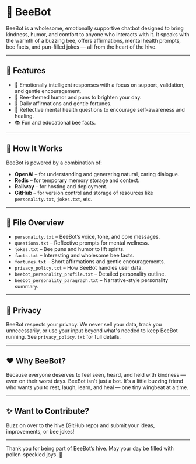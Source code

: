 # 🐝 BeeBot

BeeBot is a wholesome, emotionally supportive chatbot designed to bring kindness, humor, and comfort to anyone who interacts with it. It speaks with the warmth of a buzzing bee, offers affirmations, mental health prompts, bee facts, and pun-filled jokes — all from the heart of the hive.

---

## 🌻 Features

- 💛 Emotionally intelligent responses with a focus on support, validation, and gentle encouragement.
- 🐝 Bee-themed humor and puns to brighten your day.
- 🍯 Daily affirmations and gentle fortunes.
- 🌼 Reflective mental health questions to encourage self-awareness and healing.
- 📚 Fun and educational bee facts.

---

## 🚀 How It Works

BeeBot is powered by a combination of:
- **OpenAI** – for understanding and generating natural, caring dialogue.
- **Redis** – for temporary memory storage and context.
- **Railway** – for hosting and deployment.
- **GitHub** – for version control and storage of resources like `personality.txt`, `jokes.txt`, etc.

---

## 📁 File Overview

- `personality.txt` – BeeBot’s voice, tone, and core messages.
- `questions.txt` – Reflective prompts for mental wellness.
- `jokes.txt` – Bee puns and humor to lift spirits.
- `facts.txt` – Interesting and wholesome bee facts.
- `fortunes.txt` – Short affirmations and gentle encouragements.
- `privacy_policy.txt` – How BeeBot handles user data.
- `beebot_personality_profile.txt` – Detailed personality outline.
- `beebot_personality_paragraph.txt` – Narrative-style personality summary.

---

## 🔐 Privacy

BeeBot respects your privacy. We never sell your data, track you unnecessarily, or use your input beyond what's needed to keep BeeBot running. See `privacy_policy.txt` for full details.

---

## ❤️ Why BeeBot?

Because everyone deserves to feel seen, heard, and held with kindness — even on their worst days. BeeBot isn't just a bot. It's a little buzzing friend who wants you to rest, laugh, learn, and heal — one tiny wingbeat at a time.

---

## ✨ Want to Contribute?

Buzz on over to the hive (GitHub repo) and submit your ideas, improvements, or bee jokes!

---

Thank you for being part of BeeBot’s hive. May your day be filled with pollen-speckled joys. 🌼